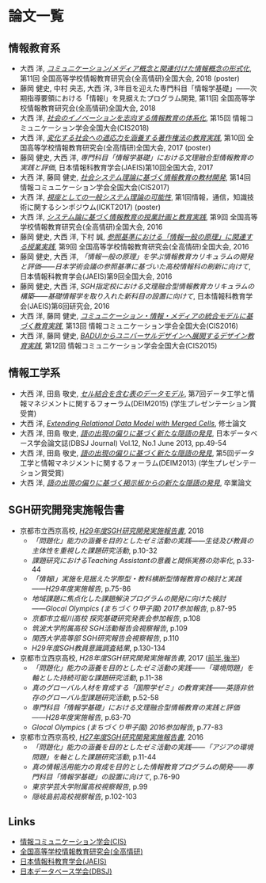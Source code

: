 # 論文一覧

## 情報教育系

- 大西 洋, *[コミュニケーション/メディア概念と関連付けた情報概念の形式化](2018zen-information/README.md)*, 第11回 全国高等学校情報教育研究会(全高情研)全国大会, 2018 (poster)
- 藤岡 健史, 中村 央志, 大西 洋, 3年目を迎えた専門科目「情報学基礎」――次期指導要領における「情報Ⅰ」を見据えたプログラム開発, 第11回 全国高等学校情報教育研究会(全高情研)全国大会, 2018
- 大西 洋, *[社会のイノベーションを志向する情報教育の体系化](2018CIS-innovation/README.md)*, 第15回 情報コミュニケーション学会全国大会(CIS2018)
- 大西 洋, *[変化する社会への適応力を涵養する著作権法の教育実践](2017zen-copyright/README.md)*, 第10回 全国高等学校情報教育研究会(全高情研)全国大会, 2017 (poster)
- 藤岡 健史, 大西 洋, *専門科目「情報学基礎」における文理融合型情報教育の実践と評価*, 日本情報科教育学会(JAEIS)第10回全国大会, 2017
- 大西 洋, 藤岡 健史, *[社会システム理論に基づく情報教育の教材開発](2017CIS-system/README.md)*, 第14回 情報コミュニケーション学会全国大会(CIS2017)
- 大西 洋, *[視座としての一般システム理論の可能性](2017ICKT-system/README.md)*, 第1回情報，通信，知識技術に関するシンポジウム(ICKT2017) (poster)
- 大西 洋, *[システム論に基づく情報教育の授業計画と教育実践](2016zen-system/README.md)*, 第9回 全国高等学校情報教育研究会(全高情研)全国大会, 2016
- 藤岡 健史, 大西 洋, 下村 誠, *[参照基準における「情報一般の原理」に関連する授業実践](http://www.zenkojoken.jp/09kanagawa/subcom/?action=common_download_main&upload_id=1176)*, 第9回 全国高等学校情報教育研究会(全高情研)全国大会, 2016
- 藤岡 健史, 大西 洋, *「情報一般の原理」を学ぶ情報教育カリキュラムの開発と評価――日本学術会議の参照基準に基づいた高校情報科の刷新に向けて*, 日本情報科教育学会(JAEIS)第9回全国大会, 2016
- 藤岡 健史, 大西 洋, *SGH指定校における文理融合型情報教育カリキュラムの構築――基礎情報学を取り入れた新科目の設置に向けて*, 日本情報科教育学会(JAEIS)第6回研究会, 2016
- 大西 洋, 藤岡 健史, *[コミュニケーション・情報・メディアの統合モデルに基づく教育実践](2016CIS-communication/README.md)*, 第13回 情報コミュニケーション学会全国大会(CIS2016)
- 大西 洋, 藤岡 健史, *[BADUIからユニバーサルデザインへ展開するデザイン教育実践](2015CIS-design/README.md)*, 第12回 情報コミュニケーション学会全国大会(CIS2015)

## 情報工学系

- 大西 洋, 田島 敬史, *[セル結合を含む表のデータモデル](2015DEIM-ir/README.md)*, 第7回データ工学と情報マネジメントに関するフォーラム(DEIM2015) (学生プレゼンテーション賞受賞)
- 大西 洋, *[Extending Relational Data Model with Merged Cells](2015DEIM-ir/README.md)*, 修士論文
- 大西 洋, 田島 敬史, *[語の出現の偏りに基づく新たな隠語の発見](2013DEIM-ir/README.md)*, 日本データベース学会論文誌(DBSJ Journal) Vol.12, No.1 June 2013, pp.49-54
- 大西 洋, 田島 敬史, *[語の出現の偏りに基づく新たな隠語の発見](2013DEIM-ir/README.md)*, 第5回データ工学と情報マネジメントに関するフォーラム(DEIM2013) (学生プレゼンテーション賞受賞)
- 大西 洋, *[語の出現の偏りに基づく掲示板からの新たな隠語の発見](2013DEIM-ir/README.md)*, 卒業論文

## SGH研究開発実施報告書

- 京都市立西京高校, *[H29年度SGH研究開発実施報告書](http://www.edu.city.kyoto.jp/hp/saikyo/2017SGH.pdf)*, 2018
	- *「問題化」能力の涵養を目的としたゼミ活動の実践――生徒及び教員の主体性を重視した課題研究活動*, p.10-32
	- *課題研究におけるTeaching Assistantの意義と関係実務の効率化*, p.33-44
	- *「情報I」実施を見据えた学際型・教科横断型情報教育の検討と実践――H29年度実施報告*, p.75-86
	- *地域課題に焦点化した課題解決プログラムの開発に向けた検討――Glocal Olympics (まちづくり甲子園) 2017参加報告*, p.87-95
	- *京都市立堀川高校 探究基礎研究発表会参加報告*, p.108
	- *筑波大学附属高校 SGH活動報告会視察報告*, p.109
	- *関西大学高等部 SGH研究報告会視察報告*, p.110
	- *H29年度SGH教員意識調査結果*, p.130-134
- 京都市立西京高校, *H28年度SGH研究開発実施報告書*, 2017 ([前半](http://cms.edu.city.kyoto.jp/weblog/data/300308/1/j/2578243.pdf),[後半](http://cms.edu.city.kyoto.jp/weblog/data/300308/1/j/2578246.pdf))
	- *「問題化」能力の涵養を目的としたゼミ活動の実践――「環境問題」を軸とした持続可能な課題研究活動*, p.11-38
	- *真のグローバル人材を育成する「国際学ゼミ」の教育実践――英語非依存のグローバル型課題研究活動*, p.52-58
	- *専門科目「情報学基礎」における文理融合型情報教育の実践と評価――H28年度実施報告*, p.63-70
	- *Glocal Olympics (まちづくり甲子園) 2016参加報告*, p.77-83
- 京都市立西京高校, *[H27年度SGH研究開発実施報告書](http://cms.edu.city.kyoto.jp/weblog/data/300308/1/e/2334629.pdf)*, 2016
	- *「問題化」能力の涵養を目的としたゼミ活動の実践――「アジアの環境問題」を軸とした課題研究活動*, p.11-44
	- *真の情報活用能力の育成を目的とした情報教育プログラムの開発――専門科目「情報学基礎」の設置に向けて*, p.76-90
	- *東京学芸大学附属高校視察報告*, p.99
	- *隠岐島前高校視察報告*, p.102-103

## Links

- [情報コミュニケーション学会(CIS)](http://www.cis.gr.jp)
- [全国高等学校情報教育研究会(全高情研)](http://zenkojoken.jp)
- [日本情報科教育学会(JAEIS)](http://jaeis.org)
- [日本データベース学会(DBSJ)](http://dbsj.org)
